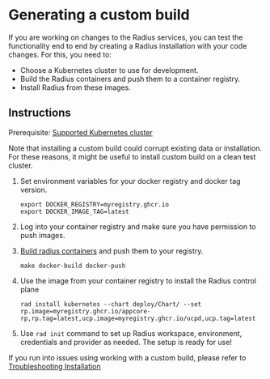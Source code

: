 # Generating a custom build

If you are working on changes to the Radius services, you can test the functionality end to end 
by creating a Radius installation with your code changes. For this, you need to:
	
- Choose a Kubernetes cluster to use for development.
- Build the Radius containers and push them to a container registry. 
- Install Radius from these images.

## Instructions

Prerequisite: [Supported Kubernetes cluster](https://edge.docs.radapp.dev/operations/platforms/kubernetes-platform/supported-clusters/)

Note that installing a custom build could corrupt existing data or installation. For these reasons, it might be useful to 
install custom build on a clean test cluster. 


1. Set environment variables for your docker registry and docker tag version.
    ```
    export DOCKER_REGISTRY=myregistry.ghcr.io
    export DOCKER_IMAGE_TAG=latest
    ```

2. Log into your container registry and make sure you have permission to push images.

3. [Build radius containers]( ../../contributing-code/contributing-code-building/README.md#building-containers) and push them to your registry. 
    ```
    make docker-build docker-push
    ```

4. Use the image from your container registry to install the Radius control plane
    ```
    rad install kubernetes --chart deploy/Chart/ --set rp.image=myregistry.ghcr.io/appcore-rp,rp.tag=latest,ucp.image=myregistry.ghcr.io/ucpd,ucp.tag=latest
    ```

5. Use `rad init` command  to set up Radius workspace, environment, credentials and provider as needed.
The setup is ready for use!

If you run into issues using working with a custom build, please refer to [Troubleshooting Installation](./troubleshooting-installation.md)